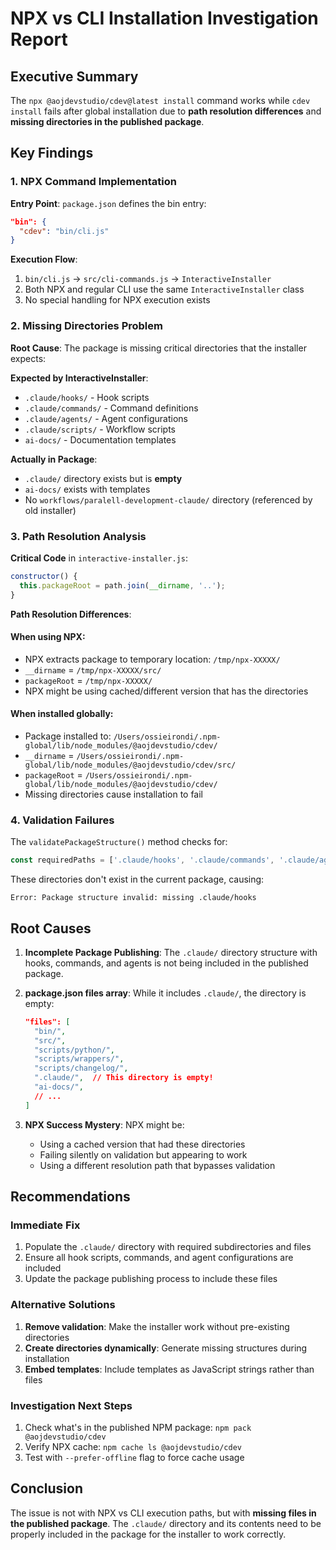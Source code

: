 # NPX vs CLI Installation Investigation Report

## Executive Summary

The `npx @aojdevstudio/cdev@latest install` command works while `cdev install` fails after global installation due to **path resolution differences** and **missing directories in the published package**.

## Key Findings

### 1. NPX Command Implementation

**Entry Point**: `package.json` defines the bin entry:

```json
"bin": {
  "cdev": "bin/cli.js"
}
```

**Execution Flow**:

1. `bin/cli.js` → `src/cli-commands.js` → `InteractiveInstaller`
2. Both NPX and regular CLI use the same `InteractiveInstaller` class
3. No special handling for NPX execution exists

### 2. Missing Directories Problem

**Root Cause**: The package is missing critical directories that the installer expects:

**Expected by InteractiveInstaller**:

- `.claude/hooks/` - Hook scripts
- `.claude/commands/` - Command definitions
- `.claude/agents/` - Agent configurations
- `.claude/scripts/` - Workflow scripts
- `ai-docs/` - Documentation templates

**Actually in Package**:

- `.claude/` directory exists but is **empty**
- `ai-docs/` exists with templates
- No `workflows/paralell-development-claude/` directory (referenced by old installer)

### 3. Path Resolution Analysis

**Critical Code** in `interactive-installer.js`:

```javascript
constructor() {
  this.packageRoot = path.join(__dirname, '..');
}
```

**Path Resolution Differences**:

#### When using NPX:

- NPX extracts package to temporary location: `/tmp/npx-XXXXX/`
- `__dirname` = `/tmp/npx-XXXXX/src/`
- `packageRoot` = `/tmp/npx-XXXXX/`
- NPX might be using cached/different version that has the directories

#### When installed globally:

- Package installed to: `/Users/ossieirondi/.npm-global/lib/node_modules/@aojdevstudio/cdev/`
- `__dirname` = `/Users/ossieirondi/.npm-global/lib/node_modules/@aojdevstudio/cdev/src/`
- `packageRoot` = `/Users/ossieirondi/.npm-global/lib/node_modules/@aojdevstudio/cdev/`
- Missing directories cause installation to fail

### 4. Validation Failures

The `validatePackageStructure()` method checks for:

```javascript
const requiredPaths = ['.claude/hooks', '.claude/commands', '.claude/agents'];
```

These directories don't exist in the current package, causing:

```
Error: Package structure invalid: missing .claude/hooks
```

## Root Causes

1. **Incomplete Package Publishing**: The `.claude/` directory structure with hooks, commands, and agents is not being included in the published package.

2. **package.json files array**: While it includes `.claude/`, the directory is empty:

   ```json
   "files": [
     "bin/",
     "src/",
     "scripts/python/",
     "scripts/wrappers/",
     "scripts/changelog/",
     ".claude/",  // This directory is empty!
     "ai-docs/",
     // ...
   ]
   ```

3. **NPX Success Mystery**: NPX might be:
   - Using a cached version that had these directories
   - Failing silently on validation but appearing to work
   - Using a different resolution path that bypasses validation

## Recommendations

### Immediate Fix

1. Populate the `.claude/` directory with required subdirectories and files
2. Ensure all hook scripts, commands, and agent configurations are included
3. Update the package publishing process to include these files

### Alternative Solutions

1. **Remove validation**: Make the installer work without pre-existing directories
2. **Create directories dynamically**: Generate missing structures during installation
3. **Embed templates**: Include templates as JavaScript strings rather than files

### Investigation Next Steps

1. Check what's in the published NPM package: `npm pack @aojdevstudio/cdev`
2. Verify NPX cache: `npm cache ls @aojdevstudio/cdev`
3. Test with `--prefer-offline` flag to force cache usage

## Conclusion

The issue is not with NPX vs CLI execution paths, but with **missing files in the published package**. The `.claude/` directory and its contents need to be properly included in the package for the installer to work correctly.
